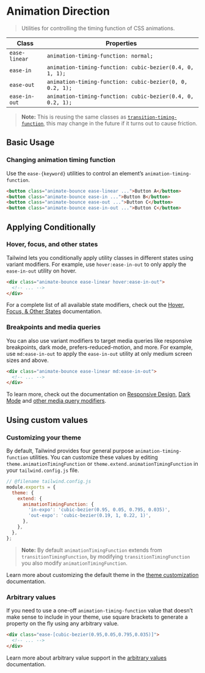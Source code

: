 # Animation Direction

> Utilities for controlling the timing function of CSS animations.

| Class         | Properties                                                 |
| ------------- | ---------------------------------------------------------- |
| `ease-linear` | `animation-timing-function: normal;`                       |
| `ease-in`     | `animation-timing-function: cubic-bezier(0.4, 0, 1, 1);`   |
| `ease-out`    | `animation-timing-function: cubic-bezier(0, 0, 0.2, 1);`   |
| `ease-in-out` | `animation-timing-function: cubic-bezier(0.4, 0, 0.2, 1);` |

> **Note:** This is reusing the same classes as [`transition-timing-function`](https://tailwindcss.com/docs/transition-timing-function), this may change in the future if it turns out to cause friction.

## Basic Usage

### Changing animation timing function

Use the `ease-{keyword}` utilities to control an element’s `animation-timing-function`.

```html
<button class="animate-bounce ease-linear ...">Button A</button>
<button class="animate-bounce ease-in ...">Button B</button>
<button class="animate-bounce ease-out ...">Button C</button>
<button class="animate-bounce ease-in-out ...">Button C</button>
```

## Applying Conditionally

### Hover, focus, and other states

Tailwind lets you conditionally apply utility classes in different states using variant modifiers. For example, use `hover:ease-in-out` to only apply the `ease-in-out` utility on hover.

```html
<div class="animate-bounce ease-linear hover:ease-in-out">
  <!-- ... -->
</div>
```

For a complete list of all available state modifiers, check out the [Hover, Focus, & Other States](https://tailwindcss.com/docs/hover-focus-and-other-states) documentation.

### Breakpoints and media queries

You can also use variant modifiers to target media queries like responsive breakpoints, dark mode, prefers-reduced-motion, and more. For example, use `md:ease-in-out` to apply the `ease-in-out` utility at only medium screen sizes and above.

```html
<div class="animate-bounce ease-linear md:ease-in-out">
  <!-- ... -->
</div>
```

To learn more, check out the documentation on [Responsive Design](https://tailwindcss.com/docs/responsive-design), [Dark Mode](https://tailwindcss.com/docs/dark-mode) and [other media query modifiers](https://tailwindcss.com/docs/hover-focus-and-other-states#media-queries).

## Using custom values

### Customizing your theme

By default, Tailwind provides four general purpose `animation-timing-function` utilities. You can customize these values by editing `theme.animationTimingFunction` or `theme.extend.animationTimingFunction` in your `tailwind.config.js` file.

```js
// @filename tailwind.config.js
module.exports = {
  theme: {
    extend: {
      animationTimingFunction: {
        'in-expo': 'cubic-bezier(0.95, 0.05, 0.795, 0.035)',
        'out-expo': 'cubic-bezier(0.19, 1, 0.22, 1)',
      },
    },
  },
};
```

> **Note:** By default `animationTimingFunction` extends from `transitionTimingFunction`, by modifying `transitionTimingFunction` you also modify `animationTimingFunction`.

Learn more about customizing the default theme in the [theme customization](https://tailwindcss.com/docs/theme#customizing-the-default-theme) documentation.

### Arbitrary values

If you need to use a one-off `animation-timing-function` value that doesn’t make sense to include in your theme, use square brackets to generate a property on the fly using any arbitrary value.

```html
<div class="ease-[cubic-bezier(0.95,0.05,0.795,0.035)]">
  <!-- ... -->
</div>
```

Learn more about arbitrary value support in the [arbitrary values](https://tailwindcss.com/docs/adding-custom-styles#using-arbitrary-values) documentation.

